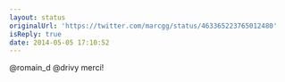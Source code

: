 ```yaml
---
layout: status
originalUrl: 'https://twitter.com/marcgg/status/463365223765012480'
isReply: true
date: 2014-05-05 17:10:52
---
```


@romain_d @drivy merci!
